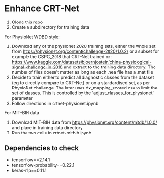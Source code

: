 # Enhance CRT-Net
1. Clone this repo
1. Create a subdirectory for training data

For PhysioNet WDBD style:
1. Download any of the physionet 2020 training sets, either the whole set from https://physionet.org/content/challenge-2020/1.0.2/ or a subset for example the CSPC_2018 that CRT-Net trained on: https://www.kaggle.com/datasets/bjoernjostein/china-physiological-signal-challenge-in-2018 and extract to the training data directory. The number of files doesn't matter as long as each .hea file has a .mat file
1. Decide to train either to predict all diagnostic classes from the dataset (eg to directly compare to CRT-Net) or on a standardised set, as per PhysioNet challenge. The later uses dx_mapping_scored.csv to limit the set of classes. This is controlled by the 'adjust_classes_for_physionet' parameter
1. Follow directions in crtnet-physionet.ipynb

For MIT-BIH data
1. Download MIT-BIH data from https://physionet.org/content/mitdb/1.0.0/ and place in training data directory
1. Run the two cells in crtnet-mitbih.ipynb

## Dependencies to check

-   tensorflow==2.14.1
-   tensorflow-probability==0.22.1
-   keras-nlp==0.11.1
